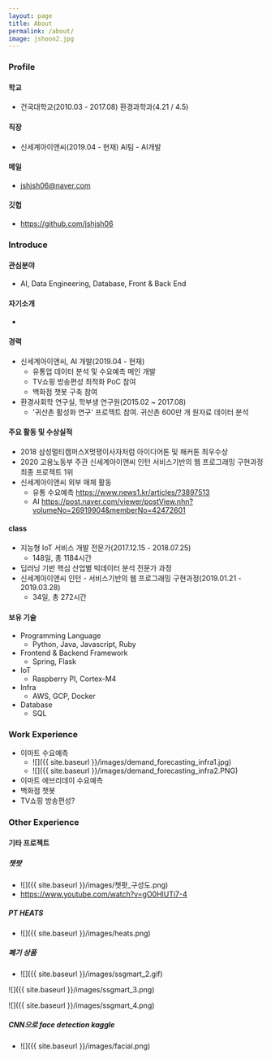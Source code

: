 ```yaml
---
layout: page
title: About
permalink: /about/
image: jshoon2.jpg
---
```


### Profile

#### 학교

- 건국대학교(2010.03 - 2017.08)
  환경과학과(4.21 / 4.5)

#### 직장

- 신세계아이앤씨(2019.04 - 현재)
  AI팀 - AI개발

#### 메일

- jshjsh06@naver.com

#### 깃헙

- https://github.com/jshjsh06



### Introduce

#### 관심분야

- AI, Data Engineering, Database, Front & Back End

#### 자기소개

- 

#### 경력

- 신세계아이앤씨, AI 개발(2019.04 - 현재)
  - 유통업 데이터 분석 및 수요예측 메인 개발
  - TV쇼핑 방송편성 최적화 PoC 참여
  - 백화점 챗봇 구축 참여
- 환경사회학 연구실, 학부생 연구원(2015.02 ~ 2017.08)
  -  '귀산촌 활성화 연구' 프로젝트 참여. 귀산촌 600만 개 원자료 데이터 분석

#### 주요 활동 및 수상실적

- 2018 삼성멀티캠퍼스X멋쟁이사자처럼 아이디어톤 및 해커톤 최우수상
- 2020 고용노동부 주관 신세계아이앤씨 인턴 서비스기반의 웹 프로그래밍 구현과정 최종 프로젝트 1위
- 신세계아이앤씨 외부 매체 활동
  - 유통 수요예측 https://www.news1.kr/articles/?3897513
  - AI https://post.naver.com/viewer/postView.nhn?volumeNo=26919904&memberNo=42472601

#### class

- 지능형 IoT 서비스 개발 전문가(2017.12.15 - 2018.07.25)
  - 148일, 총 1184시간
- 딥러닝 기반 핵심 산업별 빅데이터 분석 전문가 과정
- 신세계아이앤씨 인턴 - 서비스기반의 웹 프로그래밍 구현과정(2019.01.21 - 2019.03.28)
  - 34일, 총 272시간

#### 보유 기술

- Programming Language
  - Python, Java, Javascript, Ruby
- Frontend & Backend Framework
  - Spring, Flask
- IoT
  - Raspberry PI, Cortex-M4
- Infra
  - AWS, GCP, Docker
- Database
  - SQL



### Work Experience

- 이마트 수요예측
  - ![]({{ site.baseurl }}/images/demand_forecasting_infra1.jpg)
  - ![]({{ site.baseurl }}/images/demand_forecasting_infra2.PNG)
- 이마트 에브리데이 수요예측
- 백화점 챗봇
- TV쇼핑 방송편성?



### Other Experience

#### 기타 프로젝트

##### 챗팟

- ![]({{ site.baseurl }}/images/챗팟_구성도.png)
- https://www.youtube.com/watch?v=gO0HlUTi7-4

##### PT HEATS

- ![]({{ site.baseurl }}/images/heats.png)

##### 폐기 상품

- ![]({{ site.baseurl }}/images/ssgmart_2.gif)

![]({{ site.baseurl }}/images/ssgmart_3.png)

![]({{ site.baseurl }}/images/ssgmart_4.png)

##### CNN으로 face detection kaggle

- ![]({{ site.baseurl }}/images/facial.png)
